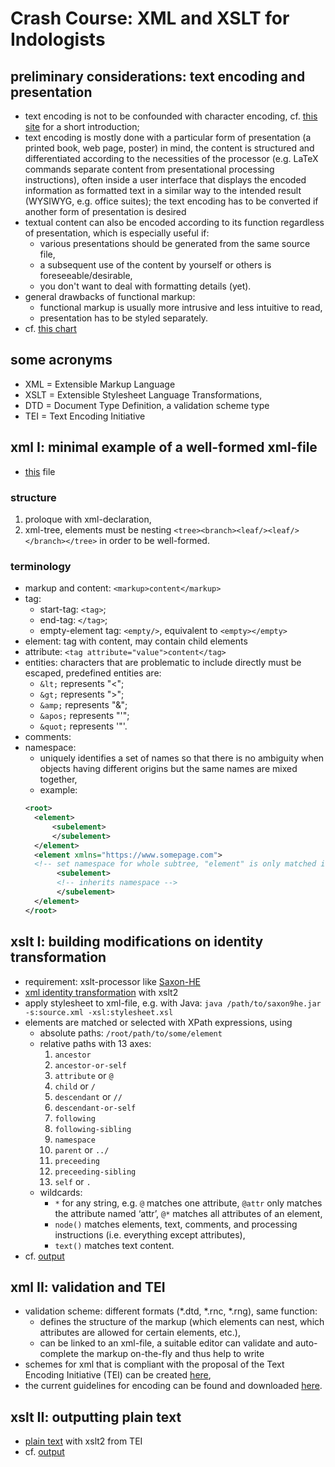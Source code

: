 # Crash Course: XML and XSLT for Indologists

## preliminary considerations: text encoding and presentation
- text encoding is not to be confounded with character encoding, cf. [this site](https://scripts.sil.org/IWS-Chapter02) for a short introduction;
- text encoding is mostly done with a particular form of presentation (a printed book, web page, poster) in mind, the content is structured and differentiated according to the necessities of the processor (e.g. LaTeX commands separate content from presentational processing instructions), often inside a user interface that displays the encoded information as formatted text in a similar way to the intended result (WYSIWYG, e.g. office suites); the text encoding has to be converted if another form of presentation is desired
- textual content can also be encoded according to its function regardless of presentation, which is especially useful if:
  - various presentations should be generated from the same source file,
  - a subsequent use of the content by yourself or others is foreseeable/desirable,
  - you don't want to deal with formatting details (yet).
- general drawbacks of functional markup:
  - functional markup is usually more intrusive and less intuitive to read,
  - presentation has to be styled separately.
- cf. [this chart](charts/editorial-workflow.pdf)

## some acronyms
- XML = Extensible Markup Language
- XSLT = Extensible Stylesheet Language Transformations, 
- DTD = Document Type Definition, a validation scheme type
- TEI = Text Encoding Initiative

## xml I: minimal example of a well-formed xml-file
- [this](mini.xml) file

### structure
1. proloque with xml-declaration,
2. xml-tree, elements must be nesting `<tree><branch><leaf/><leaf/></branch></tree>` in order to be well-formed.

### terminology
- markup and content: `<markup>content</markup>`
- tag:
  - start-tag: `<tag>`;
  - end-tag: `</tag>`;
  - empty-element tag: `<empty/>`, equivalent to `<empty></empty>`
- element: tag with content, may contain child elements
- attribute: `<tag attribute="value">content</tag>`
- entities: characters that are problematic to include directly must be escaped, predefined entities are:
  - `&lt;` represents "<";
  - `&gt;` represents ">";
  - `&amp;` represents "&";
  - `&apos;` represents "'";
  - `&quot;` represents '"'.
- comments: <!-- comment -->
- namespace: 
  - uniquely identifies a set of names so that there is no ambiguity when objects having different origins but the same names are mixed together,
  - example:
  ```xml
  <root>
	<element>
		<subelement>
		</subelement>
	</element>
	<element xmlns="https://www.somepage.com">
  	<!-- set namespace for whole subtree, "element" is only matched if namespace is specified -->
	     <subelement>
	     <!-- inherits namespace -->
	     </subelement>
	</element>
  </root>
  ```

## xslt I: building modifications on identity transformation
- requirement: xslt-processor like [Saxon-HE](http://saxon.sourceforge.net/#F9.9HE)
- [xml identity transformation](xslt-stylesheets/identity.xsl) with xslt2
- apply stylesheet to xml-file, e.g. with Java: `java /path/to/saxon9he.jar -s:source.xml -xsl:stylesheet.xsl`
- elements are matched or selected with XPath expressions, using
  - absolute paths: `/root/path/to/some/element`
  - relative paths with 13 axes:
    1. `ancestor`
    2. `ancestor-or-self`
    3. `attribute` or `@`
    4. `child` or `/`
    5. `descendant` or `//`
    6. `descendant-or-self`
    7. `following`
    8. `following-sibling`
    9. `namespace`
    10. `parent` or `../`
    11. `preceeding`
    12. `preceeding-sibling`
    13. `self` or `.`
  - wildcards:
    - `*` for any string, e.g. `@` matches one attribute, `@attr` only matches the attribute named ‘attr’, `@*` matches all attributes of an element,
    - `node()` matches elements, text, comments, and processing instructions (i.e. everything except attributes),
    - `text()` matches text content.
- cf. [output](output_mini-identity.xml)

## xml II: validation and TEI
- validation scheme: different formats (*.dtd, *.rnc, *.rng), same function: 
  - defines the structure of the markup (which elements can nest, which attributes are allowed for certain elements, etc.),
  - can be linked to an xml-file, a suitable editor can validate and auto-complete the markup on-the-fly and thus help to write 
- schemes for xml that is compliant with the proposal of the Text Encoding Initiative (TEI) can be created [here](https://romabeta.tei-c.org/),
- the current guidelines for encoding can be found and downloaded [here](https://www.tei-c.org/release/doc/tei-p5-doc/en/html/index.html).

## xslt II: outputting plain text
- [plain text](xslt-stylesheets/tei-bsp.xsl) with xslt2 from TEI
- cf. [output](output_tei-mini_tei-bsp.txt)